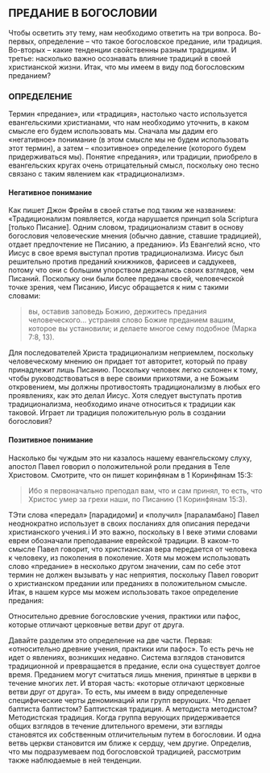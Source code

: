 ## ПРЕДАНИЕ В БОГОСЛОВИИ

Чтобы осветить эту тему, нам необходимо ответить на три вопроса. Во- первых, определение – что такое богословское предание, или традиция. Во-вторых – какие тенденции свойственны разным традициям. И третье: насколько важно осознавать влияние традиций в своей христианской жизни. Итак, что мы имеем в виду под богословским преданием?

### ОПРЕДЕЛЕНИЕ

Термин «предание», или «традиция», настолько часто используется евангельскими христианами, что нам необходимо уточнить, в каком смысле его будем использовать мы. Сначала мы дадим его «негативное» понимание (в этом смысле мы не будем использовать этот термин), а затем – «позитивное» определение (которого будем придерживаться мы). Понятие «предания», или традиции, приобрело в евангельских кругах очень отрицательный смысл, поскольку оно тесно связано с таким явлением как «традиционализм».


#### Негативное понимание

Как пишет Джон Фрейм в своей статье под таким же названием: «Традиционализм появляется, когда нарушается принцип sola Scriptura [только Писание]. 
Одним словом, традиционализм ставит в основу богословия человеческие мнения (обычно давние, ставшие традицией), отдает предпочтение не Писанию, а преданию».
Из Евангелий ясно, что Иисус в свое время выступал против традиционализма. Иисус был решительно против преданий книжников, фарисеев и саддукеев, потому что они с большим упорством держались своих взглядов, чем Писаний. Поскольку они были более преданы своей, человеческой точке зрения, чем Писанию, Иисус обращается к ним с такими словами:

> вы, оставив заповедь Божию, держитесь предания человеческого... устраняя слово Божие преданием вашим, которое вы установили; и делаете многое сему подобное (Марка 7:8, 13).

Для последователей Христа традиционализм неприемлем, поскольку человеческому мнению он придает тот авторитет, который по праву принадлежит лишь Писанию. Поскольку человек легко склонен к тому, чтобы руководствоваться в вере своими прихотями, а не Божьим откровением, мы должны противостоять традиционализму в любых его проявлениях, как это делал Иисус.
Хотя следует выступать против традиционализма, необходимо иначе относиться к традиции как таковой. Играет ли традиция положительную роль в создании богословия?

#### Позитивное понимание

Насколько бы чуждым это ни казалось нашему евангельскому слуху, апостол Павел говорил о положительной роли предания в Теле Христовом. Смотрите, что он пишет коринфянам в 1 Коринфянам 15:3:

>  Ибо я первоначально преподал вам, что и сам принял, то есть, что Христос умер за грехи наши, по Писанию (1 Коринфянам 15:3). 

TЭти слова «передал» [парадидоми] и «получил» [параламбано] Павел неоднократно использует в своих посланиях для описания передачи христианского учения.i
И это важно, поскольку в I веке этими словами евреи обозначали преподавание еврейской традиции. В каком-то смысле Павел говорит, что христианская вера передается от человека к человеку, из поколения в поколение. Хотя мы можем использовать слово «предание» в несколько другом значении, сам по себе этот термин не должен вызывать у нас неприятия, поскольку Павел говорит о христианском предании или преданиях в положительном смысле.
Итак, в нашем курсе мы можем использовать такое определение предания:

Относительно древние богословские учения, практики или пафос, которые отличают церковные ветви друг от друга.

Давайте разделим это определение на две части. Первая: «относительно древние учения, практики или пафос». То есть речь не идет о явлениях, возникших недавно. Система взглядов становится традиционной и превращается в предание, если она существует долгое время. Преданием могут считаться лишь мнения, принятые в церкви в течение многих лет.
И вторая часть: «которые отличают церковные ветви друг от друга». То есть, мы имеем в виду определенные специфические черты деноминаций или групп верующих. Что делает баптиста баптистом? Баптистская традиция. А методиста методистом? Методистская традиция. Когда группа верующих придерживается общих взглядов в течение длительного времени, эти взгляды становятся их собственным отличительным путем в богословии. И одна ветвь церкви становится им ближе к сердцу, чем другие.
Определив, что мы подразумеваем под богословской традицией, рассмотрим также наблюдаемые в ней тенденции.
